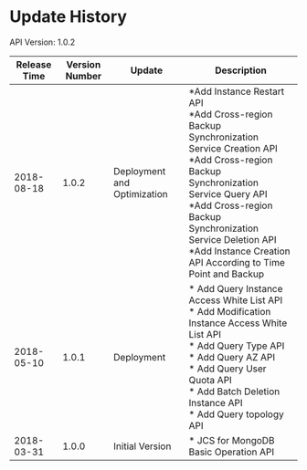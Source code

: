 # Update History #
API Version: 1.0.2

|Release Time|Version Number|Update|Description|
|---|---|---|---|
|2018-08-18|1.0.2|Deployment and Optimization|*Add Instance Restart API<br>*Add Cross-region Backup Synchronization Service Creation API<br>*Add Cross-region Backup Synchronization Service Query API<br>*Add Cross-region Backup Synchronization Service Deletion API<br>*Add Instance Creation API According to Time Point and Backup|
|2018-05-10|1.0.1|Deployment|* Add Query Instance Access White List API<br>* Add Modification Instance Access White List API<br>* Add Query Type API<br>* Add Query AZ API<br>* Add Query User Quota API<br>* Add Batch Deletion Instance API<br>* Add Query topology API|
|2018-03-31|1.0.0|Initial Version|* JCS for MongoDB Basic Operation API|
